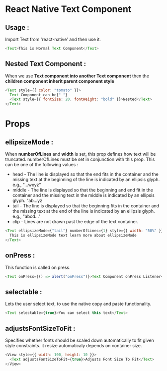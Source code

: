 # React Native Text Component

## Usage :

Import Text from 'react-native' and then use it.

```js
<Text>This is Normal Text Component</Text>
```

## Nested Text Component :

When we use <b>Text component into another Text component</b> then the <b>children component inherit parent component style</b>

```js
<Text style={{ color: "tomato" }}>
  Text Component can be{" "}
  <Text style={{ fontSize: 20, fontWeight: "bold" }}>Nested</Text>
</Text>
```

# Props

## ellipsizeMode :

When <b>numberOfLines</b> and <b>width</b> is set, this prop defines how text will be truncated. numberOfLines must be set in conjunction with this prop.
This can be one of the following values :

- head - The line is displayed so that the end fits in the container and the missing text at the beginning of the line is indicated by an ellipsis glyph. e.g., "...wxyz"
- middle - The line is displayed so that the beginning and end fit in the container and the missing text in the middle is indicated by an ellipsis glyph. "ab...yz
- tail - The line is displayed so that the beginning fits in the container and the missing text at the end of the line is indicated by an ellipsis glyph. e.g., "abcd..."
- clip - Lines are not drawn past the edge of the text container.

```js
<Text ellipsizeMode={"tail"} numberOfLines={1} style={{ width: "50%" }}>
  This is ellipsizeMode text learn more about ellipsizeMode
</Text>
```

## onPress :

This function is called on press.

```js
<Text onPress={() => alert("onPress")}>Text Component onPress Listener</Text>
```

## selectable :

Lets the user select text, to use the native copy and paste functionality.

```js
<Text selectable={true}>You can select this text</Text>
```

## adjustsFontSizeToFit :

Specifies whether fonts should be scaled down automatically to fit given style constraints. it resize automaticaly depends on container size.

```js
<View style={{ width: 100, height: 10 }}>
  <Text adjustsFontSizeToFit={true}>Adjusts Font Size To Fit</Text>
</View>
```
